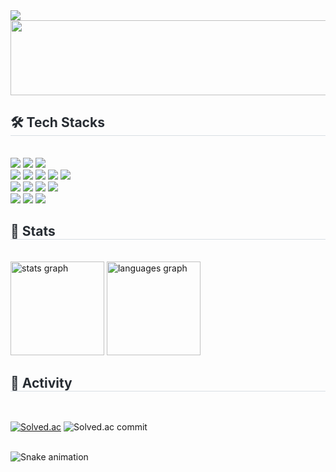 <a href="https://github.com/devxb/gitanimals">
  <img src="https://render.gitanimals.org/farms/consoli-log"/>
</a>
<a href="https://github.com/devxb/gitanimals">
  <img src="https://render.gitanimals.org/lines/consoli-log?pet-id=1" width="1000" height="120"/>
</a>

<div style="text-align: left;">
    <h2 style="border-bottom: 1px solid #d8dee4; color: #282d33;"> 🛠️ Tech Stacks </h2> <br> 
    <div style="margin: ; text-align: left;" "text-align: left;"> 
        <img src="https://img.shields.io/badge/Java-007396?style=for-the-badge&logo=Java&logoColor=white">
        <img src="https://img.shields.io/badge/Spring-6DB33F?style=for-the-badge&logo=Spring&logoColor=white">
        <img src="https://img.shields.io/badge/Spring Boot-6DB33F?style=for-the-badge&logo=Spring Boot&logoColor=white">
        <br/>
        <img src="https://img.shields.io/badge/Javascript-F7DF1E?style=for-the-badge&logo=Javascript&logoColor=white">
        <img src="https://img.shields.io/badge/AngularJS-E23237?style=for-the-badge&logo=AngularJS&logoColor=white">
        <img src="https://img.shields.io/badge/HTML5-E34F26?style=for-the-badge&logo=HTML5&logoColor=white">
        <img src="https://img.shields.io/badge/jQuery-0769AD?style=for-the-badge&logo=jQuery&logoColor=white">
        <img src="https://img.shields.io/badge/Bootstrap-7952B3?style=for-the-badge&logo=Bootstrap&logoColor=white">
        <br/>
        <img src="https://img.shields.io/badge/Github-181717?style=for-the-badge&logo=Github&logoColor=white">
        <img src="https://img.shields.io/badge/Git-F05032?style=for-the-badge&logo=Git&logoColor=white">
        <img src="https://img.shields.io/badge/Discord-5865F2?style=for-the-badge&logo=Discord&logoColor=white">
        <img src="https://img.shields.io/badge/Figma-F24E1E?style=for-the-badge&logo=Figma&logoColor=white">
        <br/>
        <img src="https://img.shields.io/badge/MySQL-4479A1?style=for-the-badge&logo=MySQL&logoColor=white">
        <img src="https://img.shields.io/badge/Oracle-F80000?style=for-the-badge&logo=Oracle&logoColor=white">
        <img src="https://img.shields.io/badge/Notion-000000?style=for-the-badge&logo=Notion&logoColor=white">
        <br/>
    </div>
</div>

<div style="text-align: left;">
    <h2 style="border-bottom: 1px solid #d8dee4; color: #282d33;"> 🏅 Stats </h2> <br> 
    <div align="left">
      <img src="https://github-readme-stats.vercel.app/api?username=consoli-log&hide_title=false&hide_rank=false&show_icons=true&include_all_commits=true&count_private=true&disable_animations=false&theme=buefy&locale=en&hide_border=false" height="150" alt="stats graph"  />
      <img src="https://github-readme-stats.vercel.app/api/top-langs?username=consoli-log&locale=en&hide_title=false&layout=compact&card_width=320&langs_count=5&theme=buefy&hide_border=false" height="150" alt="languages graph"  />
    </div>
</div>


<div style="text-align: left;">
    <h2 style="border-bottom: 1px solid #d8dee4; color: #282d33;"> 🎈 Activity </h2> <br> 
</div>

[![Solved.ac](http://mazassumnida.wtf/api/v2/generate_badge?boj=eumsoli)](https://solved.ac/eumsoli)
![Solved.ac commit](http://mazandi.herokuapp.com/api?handle=eumsoli&theme=cold)


<!-- [![solved.ac](https://solvedac.junah.dev/v1/generate_badge?handle=eumsoli)](http://solved.ac/profile/eumsoli/arena) -->
<!-- ![Solved.ac commit](http://mazandi.herokuapp.com/api?handle=eumsoli&theme=warm) -->



<br clear="both">

<img src="https://raw.githubusercontent.com/consoli-log/consoli-log/output/snake.svg" alt="Snake animation" />


